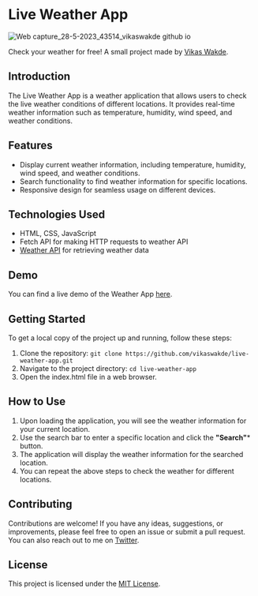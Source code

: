 # Live Weather App


![Web capture_28-5-2023_43514_vikaswakde github io](https://github.com/Anupkjha2601/food-recipes-website/assets/110342308/8910a290-2973-4141-8f25-760575bc6e35)


Check your weather for free! A small project made by [Vikas Wakde](https://www.twitter.com/vikaswakdeos).

## Introduction

The Live Weather App is a weather application that allows users to check the live weather conditions of different locations. It provides real-time weather information such as temperature, humidity, wind speed, and weather conditions.

## Features

- Display current weather information, including temperature, humidity, wind speed, and weather conditions.
- Search functionality to find weather information for specific locations.
- Responsive design for seamless usage on different devices.

## Technologies Used

- HTML, CSS, JavaScript
- Fetch API for making HTTP requests to weather API
- [Weather API](https://www.weatherapi.com/) for retrieving weather data

## Demo

You can find a live demo of the Weather App [here](https://vikaswakde.github.io/live-weather-app/).

## Getting Started

To get a local copy of the project up and running, follow these steps:

1. Clone the repository: ``` git clone https://github.com/vikaswakde/live-weather-app.git ```
2. Navigate to the project directory: ```cd live-weather-app ```
3. Open the index.html file in a web browser.

## How to Use

1. Upon loading the application, you will see the weather information for your current location.
2. Use the search bar to enter a specific location and click the **"Search"*** button.
3. The application will display the weather information for the searched location.
4. You can repeat the above steps to check the weather for different locations.

## Contributing

Contributions are welcome! If you have any ideas, suggestions, or improvements, please feel free to open an issue or submit a pull request. You can also reach out to me on [Twitter](https://www.twitter.com/vikaswakdeos).

## License

This project is licensed under the [MIT License](LICENSE).


